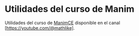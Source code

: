 # Utilidades del curso de Manim

Utilidades del curso de [ManimCE](https://www.manim.community) disponible en el canal [https://youtube.com/@mathlike].
